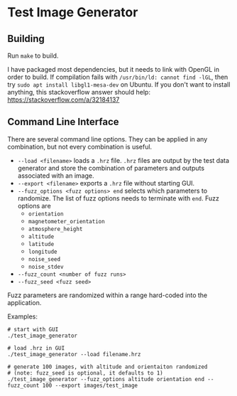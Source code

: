 # Test Image Generator

## Building

Run `make` to build.

I have packaged most dependencies, but it needs to link with OpenGL in order to build.
If compilation fails with `/usr/bin/ld: cannot find -lGL`, then try `sudo apt install libgl1-mesa-dev` on Ubuntu.
If you don't want to install anything, this stackoverflow answer should help: https://stackoverflow.com/a/32184137

## Command Line Interface

There are several command line options. They can be applied in any combination, but not every combination is useful.
 - `--load <filename>` loads a `.hrz` file. `.hrz` files are output by the test data generator and store the combination of parameters and outputs associated with an image.
 - `--export <filename>` exports a `.hrz` file without starting GUI.
 - `--fuzz_options <fuzz options> end` selects which parameters to randomize. The list of fuzz options needs to terminate with `end`. Fuzz options are
     - `orientation`
     - `magnetometer_orientation`
     - `atmosphere_height`
     - `altitude`
     - `latitude`
     - `longitude`
     - `noise_seed`
     - `noise_stdev`
 - `--fuzz_count <number of fuzz runs>`
 - `--fuzz_seed <fuzz seed>`
 
 Fuzz parameters are randomized within a range hard-coded into the application.
 
 Examples:
 ```
 # start with GUI
 ./test_image_generator
 
 # load .hrz in GUI
 ./test_image_generator --load filename.hrz
 
 # generate 100 images, with altitude and orientaiton randomized
 # (note: fuzz_seed is optional, it defaults to 1)
 ./test_image_generator --fuzz_options altitude orientation end --fuzz_count 100 --export images/test_image
 ```
